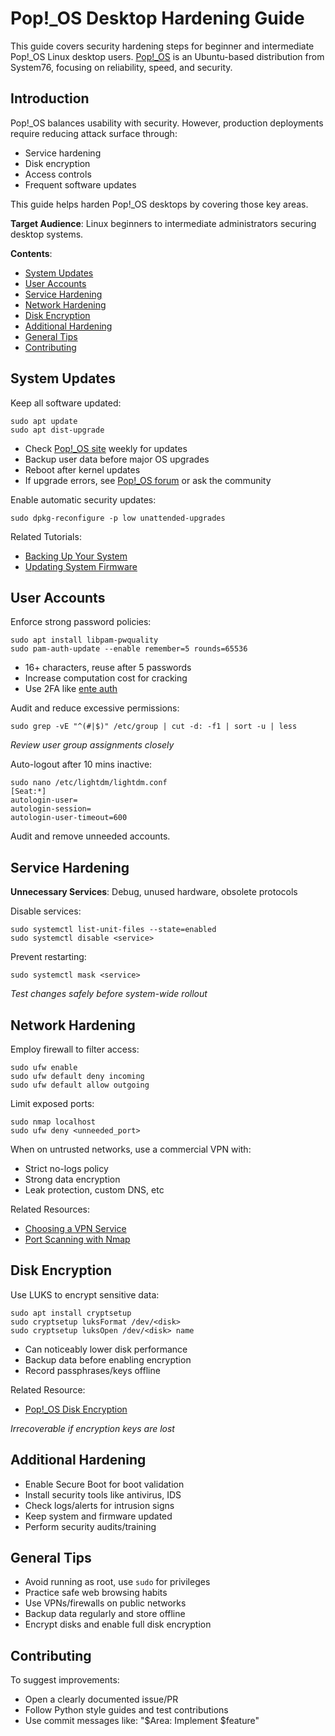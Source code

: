 # Pop!_OS Desktop Hardening Guide

This guide covers security hardening steps for beginner and intermediate Pop!_OS Linux desktop users. [Pop!_OS](https://pop.system76.com) is an Ubuntu-based distribution from System76, focusing on reliability, speed, and security. 

## Introduction

Pop!_OS balances usability with security. However, production deployments require reducing attack surface through:  

- Service hardening
- Disk encryption  
- Access controls
- Frequent software updates

This guide helps harden Pop!_OS desktops by covering those key areas.  

**Target Audience**: Linux beginners to intermediate administrators securing desktop systems.

**Contents**:

- [System Updates](#system-updates)
- [User Accounts](#user-accounts)
- [Service Hardening](#service-hardening) 
- [Network Hardening](#network-hardening)
- [Disk Encryption](#disk-encryption)
- [Additional Hardening](#additional-hardening) 
- [General Tips](#general-tips)
- [Contributing](#contributing)

## System Updates  

Keep all software updated:

```
sudo apt update  
sudo apt dist-upgrade
```

- Check [Pop!_OS site](https://pop.system76.com/) weekly for updates   
- Backup user data before major OS upgrades  
- Reboot after kernel updates
- If upgrade errors, see [Pop!_OS forum](https://chat.pop-os.org/landing#/) or ask the community  

Enable automatic security updates:  

```
sudo dpkg-reconfigure -p low unattended-upgrades  
```

Related Tutorials:

- [Backing Up Your System](https://support.system76.com/articles/backup-files)
- [Updating System Firmware](https://support.system76.com/articles/system-firmware)

## User Accounts   

Enforce strong password policies:  

```
sudo apt install libpam-pwquality  
sudo pam-auth-update --enable remember=5 rounds=65536
```

- 16+ characters, reuse after 5 passwords  
- Increase computation cost for cracking   
- Use 2FA like [ente auth](https://github.com/ente-io/auth)

Audit and reduce excessive permissions:   

```
sudo grep -vE "^(#|$)" /etc/group | cut -d: -f1 | sort -u | less   
```

*Review user group assignments closely*   

Auto-logout after 10 mins inactive:   

```  
sudo nano /etc/lightdm/lightdm.conf
[Seat:*] 
autologin-user=
autologin-session=  
autologin-user-timeout=600
```  

Audit and remove unneeded accounts.

## Service Hardening   

**Unnecessary Services**: Debug, unused hardware, obsolete protocols  

Disable services:

```
sudo systemctl list-unit-files --state=enabled 
sudo systemctl disable <service>
```

Prevent restarting:  

```
sudo systemctl mask <service>   
``` 

*Test changes safely before system-wide rollout*

## Network Hardening   

Employ firewall to filter access:

```
sudo ufw enable 
sudo ufw default deny incoming  
sudo ufw default allow outgoing
```

Limit exposed ports:  

```
sudo nmap localhost  
sudo ufw deny <unneeded_port>
```  

When on untrusted networks, use a commercial VPN with:

- Strict no-logs policy
- Strong data encryption   
- Leak protection, custom DNS, etc

Related Resources:

- [Choosing a VPN Service](https://www.privacyguides.org/en/vpn/#criteria) 
- [Port Scanning with Nmap](https://nmap.org/book/port-scanning-tutorial.html)

## Disk Encryption   

Use LUKS to encrypt sensitive data:

``` 
sudo apt install cryptsetup
sudo cryptsetup luksFormat /dev/<disk>  
sudo cryptsetup luksOpen /dev/<disk> name
```
  
- Can noticeably lower disk performance 
- Backup data before enabling encryption
- Record passphrases/keys offline  

Related Resource:
  
- [Pop!_OS Disk Encryption](https://support.system76.com/articles/advanced-luks)

*Irrecoverable if encryption keys are lost*  

## Additional Hardening  

- Enable Secure Boot for boot validation 
- Install security tools like antivirus, IDS 
- Check logs/alerts for intrusion signs
- Keep system and firmware updated  
- Perform security audits/training

## General Tips 

- Avoid running as root, use `sudo` for privileges  
- Practice safe web browsing habits
- Use VPNs/firewalls on public networks 
- Backup data regularly and store offline  
- Encrypt disks and enable full disk encryption  

## Contributing  

To suggest improvements:
- Open a clearly documented issue/PR
- Follow Python style guides and test contributions  
- Use commit messages like: "$Area: Implement $feature"
